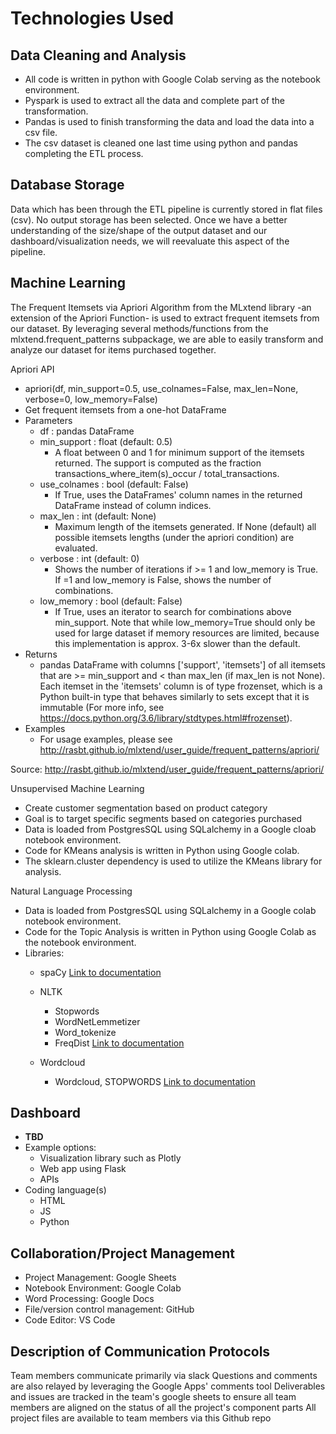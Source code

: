 # Technologies Used

## Data Cleaning and Analysis

- All code is written in python with Google Colab serving as the notebook environment.
- Pyspark is used to extract all the data and complete part of the transformation.
- Pandas is used to finish transforming the data and load the data into a csv file.
- The csv dataset is cleaned one last time using python and pandas completing the ETL process.

## Database Storage

Data which has been through the ETL pipeline is currently stored in flat files (csv).
No output storage has been selected. Once we have a better understanding of the size/shape of the output dataset and our dashboard/visualization needs, we will reevaluate this aspect of the pipeline.

## Machine Learning

The Frequent Itemsets via Apriori Algorithm from the MLxtend library -an extension of the Apriori Function- is used to extract frequent itemsets from our dataset. By leveraging several methods/functions from the mlxtend.frequent_patterns subpackage, we are able to easily transform and analyze our dataset for items purchased together.

Apriori API

- apriori(df, min_support=0.5, use_colnames=False, max_len=None, verbose=0, low_memory=False)
- Get frequent itemsets from a one-hot DataFrame
- Parameters
  - df : pandas DataFrame
  - min_support : float (default: 0.5)
    - A float between 0 and 1 for minimum support of the itemsets returned. The support is computed as the fraction transactions_where_item(s)_occur / total_transactions.
  - use_colnames : bool (default: False)
    - If True, uses the DataFrames' column names in the returned DataFrame instead of column indices.
  - max_len : int (default: None)
    - Maximum length of the itemsets generated. If None (default) all possible itemsets lengths (under the apriori condition) are evaluated.
  - verbose : int (default: 0)
    - Shows the number of iterations if >= 1 and low_memory is True. If =1 and low_memory is False, shows the number of combinations.
  - low_memory : bool (default: False)
    - If True, uses an iterator to search for combinations above min_support. Note that while low_memory=True should only be used for large dataset if memory resources are limited, because this implementation is approx. 3-6x slower than the default.
- Returns
  - pandas DataFrame with columns ['support', 'itemsets'] of all itemsets that are >= min_support and < than max_len (if max_len is not None). Each itemset in the 'itemsets' column is of type frozenset, which is a Python built-in type that behaves similarly to sets except that it is immutable (For more info, see <https://docs.python.org/3.6/library/stdtypes.html#frozenset>).
- Examples
  - For usage examples, please see <http://rasbt.github.io/mlxtend/user_guide/frequent_patterns/apriori/>

Source: <http://rasbt.github.io/mlxtend/user_guide/frequent_patterns/apriori/>

Unsupervised Machine Learning

- Create customer segmentation based on product category
- Goal is to target specific segments based on categories purchased
- Data is loaded from PostgresSQL using SQLalchemy in a Google cloab notebook environment. 
- Code for KMeans analysis is written in Python using Google colab. 
- The sklearn.cluster dependency is used to utilize the KMeans library for analysis.

Natural Language Processing 
- Data is loaded from PostgresSQL using SQLalchemy in a Google colab notebook environment.
- Code for the Topic Analysis is written in Python using Google Colab as the notebook environment.
- Libraries:
  - spaCy 
[Link to documentation](https://pypi.org/project/spacy/#:~:text=spaCy%20is%20a%20library%20for,and%20training%20for%2060%2B%20language)

  - NLTK
    - Stopwords
    - WordNetLemmetizer
    - Word_tokenize
    - FreqDist
[Link to documentation](https://www.nltk.org/)

  - Wordcloud
    - Wordcloud, STOPWORDS
 [Link to documentation](https://amueller.github.io/word_cloud/)

## Dashboard

- **TBD**
- Example options:
  - Visualization library such as Plotly
  - Web app using Flask
  - APIs
- Coding language(s)
  - HTML
  - JS
  - Python

## Collaboration/Project Management

- Project Management: Google Sheets
- Notebook Environment: Google Colab
- Word Processing: Google Docs
- File/version control management: GitHub
- Code Editor: VS Code

## Description of Communication Protocols

Team members communicate primarily via slack
Questions and comments are also relayed by leveraging the Google Apps' comments tool
Deliverables and issues are tracked in the team's google sheets to ensure all team members are aligned on the status of all the project's component parts
All project files are available to team members via this Github repo
